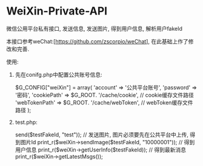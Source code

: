 WeiXin-Private-API
==================

微信公用平台私有接口, 发送信息, 发送图片, 得到用户信息, 解析用户fakeId

本接口参考weChat:[https://github.com/zscorpio/weChat], 在此基础上作了修改和完善.

使用:

1. 先在conifg.php中配置公共账号信息:

	$G_CONFIG["weiXin"] = array(
		'account' => '公共平台账号',
		'password' => '密码',
		'cookiePath' => $G_ROOT. '/cache/cookie', // cookie缓存文件路径
		'webTokenPath' => $G_ROOT. '/cache/webToken', // webToken缓存文件路径
	);

2. test.php:
	<?php
	require "config.php";
	require "include/WeiXin.php";

	$weiXin = new WeiXin($G_CONFIG['weiXin']);

	$testFakeId = "1477341522";

	// 发送消息
	print_r($weiXin->send($testFakeId, "test"));

	// 发送图片, 图片必须要先在公共平台中上传, 得到图片Id
	print_r($weiXin->sendImage($testFakeId, "10000001"));

	// 得到用户信息
	print_r($weiXin->getUserInfo($testFakeId));

	// 得到最新消息
	print_r($weiXin->getLatestMsgs());